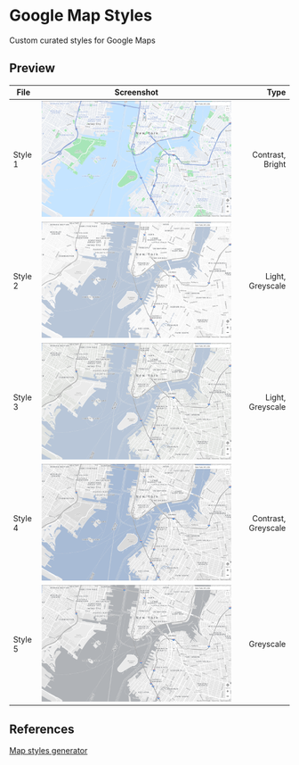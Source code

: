 # Google Map Styles

Custom curated styles for Google Maps

## Preview

| File    |            Screenshot            |                Type |
| ------- | :------------------------------: | ------------------: |
| Style 1 | ![screen-1](screens/style-1.png) |    Contrast, Bright |
| Style 2 | ![screen-2](screens/style-2.png) |    Light, Greyscale |
| Style 3 | ![screen-3](screens/style-3.png) |    Light, Greyscale |
| Style 4 | ![screen-4](screens/style-4.png) | Contrast, Greyscale |
| Style 5 | ![screen-5](screens/style-5.png) |           Greyscale |

## References

[Map styles generator](https://mapstyle.withgoogle.com/)
